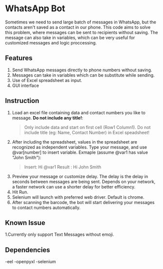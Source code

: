 # WhatsApp Bot
Sometimes we need to send large batch of messages in WhatsApp, but the contacts aren't saved as a contact in our phone. This code aims to solve this problem, where messages can be sent to recipients without saving. The message can also take in variables, which can be very useful for customized messages and logic proccessing.

## Features
1. Send WhatsApp messages directly to phone numbers without saving.
2. Messages can take in variables which can be substitute while sending.
4. Use of Excel spreadsheet as input.
3. GUI interface

## Instruction
1. Load an excel file containing data and contact numbers you like to message.
    **Do not include any title!**:
    >Only include data and start on first cell (Row1 Column1). Do not include title (eg: Name, Contact Number) in Excel speadsheet!
2. After including the spreadsheet, values in the spreadsheet are recognized as independent variables. Type your message, and use @var[number] to insert variable.
    Exmaple (assume @var1 has value "John Smith"):
    > Insert: Hi @var1
    >Result : Hi John Smith
3. Preview your message or customize delay. The delay is the delay in seconds between messages are being sent. Depends on your network, a faster network can use a shorter delay for better efficiency.
4. Hit Run.
5. Selenium will launch with preferred web driver. Default is chrome.
6. After scanning the barcode, the bot will start delivering your messages to contact numbers automatically.

## Known Issue
1.Currently only support Text Messages without emoji.


## Dependencies
-eel
-openpyxl
-selenium
